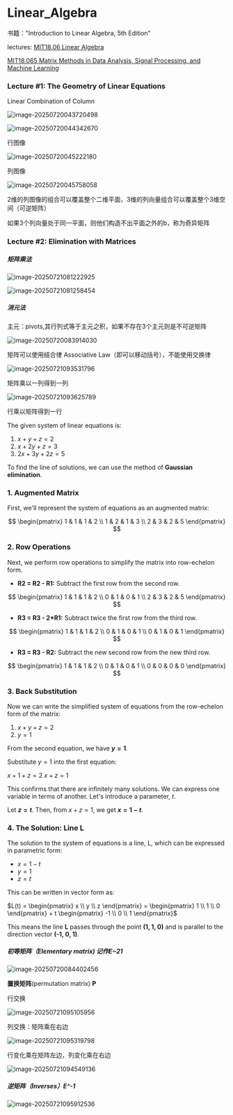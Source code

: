 # Linear_Algebra

书籍："Introduction to Linear Algebra, 5th Edition"

lectures:
[MIT18.06 Linear Algebra](https://web.mit.edu/18.06/www/)

[MIT18.065 Matrix Methods in Data Analysis, Signal Processing, and Machine Learning](https://ocw.mit.edu/courses/18-065-matrix-methods-in-data-analysis-signal-processing-and-machine-learning-spring-2018/video_galleries/video-lectures/)



### Lecture #1: The Geometry of Linear Equations

Linear Combination of Column

![image-20250720043720498](./assets/image-20250720043720498.png)

![image-20250720044342670](./assets/image-20250720044342670.png)

行图像

![image-20250720045222180](./assets/image-20250720045222180.png)

列图像

![image-20250720045758058](./assets/image-20250720045758058.png)

2维的列图像的组合可以覆盖整个二维平面，3维的列向量组合可以覆盖整个3维空间（可逆矩阵）

如果3个列向量处于同一平面，则他们构造不出平面之外的b，称为奇异矩阵



### Lecture #2: Elimination with Matrices

##### 矩阵乘法

![image-20250721081222925](./assets/image-20250721081222925.png)

![image-20250721081258454](./assets/image-20250721081258454.png)

##### 消元法

主元：pivots,其行列式等于主元之积，如果不存在3个主元则是不可逆矩阵

![image-20250720083914030](./assets/image-20250720083914030.png)

矩阵可以使用结合律 Associative Law（即可以移动括号），不能使用交换律

![image-20250721093531796](./assets/image-20250721093531796.png)

矩阵乘以一列得到一列

![image-20250721093625789](./assets/image-20250721093625789.png)

行乘以矩阵得到一行

The given system of linear equations is:

1.  $x + y + z = 2$
2.  $x + 2y + z = 3$
3.  $2x + 3y + 2z = 5$

To find the line of solutions, we can use the method of **Gaussian elimination**.

### **1. Augmented Matrix**

First, we'll represent the system of equations as an augmented matrix:

$$
\begin{pmatrix}
1 & 1 & 1 & 2 \\
1 & 2 & 1 & 3 \\
2 & 3 & 2 & 5
\end{pmatrix}
$$

### **2. Row Operations**

Next, we perform row operations to simplify the matrix into row-echelon form.

* **R2 = R2 - R1:** Subtract the first row from the second row.

$$
\begin{pmatrix}
1 & 1 & 1 & 2 \\
0 & 1 & 0 & 1 \\
2 & 3 & 2 & 5
\end{pmatrix}
$$

* **R3 = R3 - 2*R1:** Subtract twice the first row from the third row.

$$
\begin{pmatrix}
1 & 1 & 1 & 2 \\
0 & 1 & 0 & 1 \\
0 & 1 & 0 & 1
\end{pmatrix}
$$

* **R3 = R3 - R2:** Subtract the new second row from the new third row.

$$
\begin{pmatrix}
1 & 1 & 1 & 2 \\
0 & 1 & 0 & 1 \\
0 & 0 & 0 & 0
\end{pmatrix}
$$

### **3. Back Substitution**

Now we can write the simplified system of equations from the row-echelon form of the matrix:

1.  $x + y + z = 2$
2.  $y = 1$

From the second equation, we have **$y = 1$**.

Substitute $y = 1$ into the first equation:

$x + 1 + z = 2$
$x + z = 1$

This confirms that there are infinitely many solutions. We can express one variable in terms of another. Let's introduce a parameter, $t$.

Let **$z = t$**.
Then, from $x + z = 1$, we get **$x = 1 - t$**.

### **4. The Solution: Line L**

The solution to the system of equations is a line, L, which can be expressed in parametric form:

* $x = 1 - t$
* $y = 1$
* $z = t$

This can be written in vector form as:

$L(t) = \begin{pmatrix} x \\ y \\ z \end{pmatrix} = \begin{pmatrix} 1 \\ 1 \\ 0 \end{pmatrix} + t \begin{pmatrix} -1 \\ 0 \\ 1 \end{pmatrix}$

This means the line **L** passes through the point **(1, 1, 0)** and is parallel to the direction vector **(-1, 0, 1)**.

##### 初等矩阵（Elementary matrix) 记作E~21

![image-20250720084402456](./assets/image-20250720084402456.png)

**置换矩阵**(permutation matrix) **P**

行交换

![image-20250721095105956](./assets/image-20250721095105956.png)

列交换：矩阵乘在右边

![image-20250721095319798](./assets/image-20250721095319798.png)

行变化乘在矩阵左边，列变化乘在右边

![image-20250721094549136](./assets/image-20250721094549136.png)

##### 逆矩阵（Inverses）E^-1

![image-20250721095912536](./assets/image-20250721095912536.png)